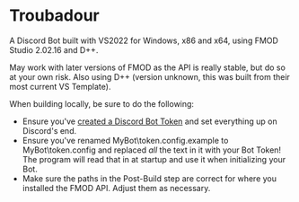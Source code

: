 # Troubadour

A Discord Bot built with VS2022 for Windows, x86 and x64, using FMOD Studio 2.02.16 and D++.

May work with later versions of FMOD as the API is really stable, but do so at your own risk. Also using D++ (version unknown, this was built from their most current VS Template).

When building locally, be sure to do the following:
- Ensure you've [created a Discord Bot Token](https://dpp.dev/creating-a-bot-application.html) and set everything up on Discord's end.
- Ensure you've renamed MyBot\token.config.example to MyBot\token.config and replaced _all_ the text in it with your Bot Token! The program will read that in at startup and use it when initializing your Bot.
- Make sure the paths in the Post-Build step are correct for where you installed the FMOD API. Adjust them as necessary.
